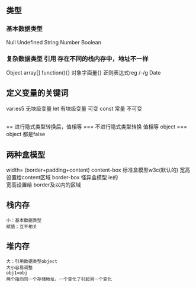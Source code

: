 ## 类型
### 基本数据类型
Null
Undefined
String
Number
Boolean
### 复杂数据类型 引用 存在不同的栈内存中，地址不一样
Object
    array[]
    function(){}
    对象字面量{}
    正则表达式reg /-/g
    Date

## 定义变量的关键词
var:es5  无块级变量
let 有块级变量  可变
const  常量 不可变

## 
 == 进行隐式类型转换后，值相等
 === 不进行隐式类型转换 值相等 object === object 都是false

## 两种盒模型
width= (border+padding+content)
content-box 标准盒模型w3c(默认的) 
    宽高设置给content区域
border-box 怪异盒模型 ie的  
    宽高设置给 border及以内的区域  


## 栈内存
    小：基本数据类型
    赋值：互不相关
## 堆内存
    大：引用数据类型object
    大小容易调整
    obj1=obj
    两个指向同一个存储地址，一个变化了引起另一个变化
